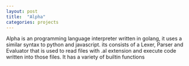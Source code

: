 ```yaml
---
layout: post
title:  "Alpha"
categories: projects
---
```


Alpha is an programming language interpreter written in golang, it uses a similar syntax to python and javascript. its consists of a Lexer, Parser and Evaluator that is used to read files with .al extension and execute code written into those files. It has a variety of builtin functions